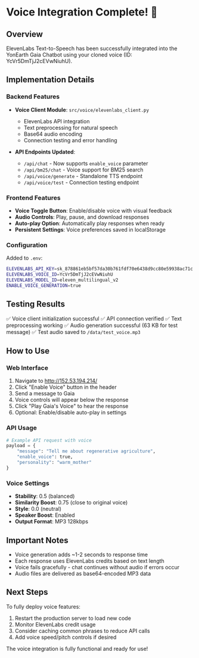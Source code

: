 # Voice Integration Complete! 🎤

## Overview
ElevenLabs Text-to-Speech has been successfully integrated into the YonEarth Gaia Chatbot using your cloned voice (ID: YcVr5DmTjJ2cEVwNiuhU).

## Implementation Details

### Backend Features
- **Voice Client Module**: `src/voice/elevenlabs_client.py`
  - ElevenLabs API integration
  - Text preprocessing for natural speech
  - Base64 audio encoding
  - Connection testing and error handling

- **API Endpoints Updated**:
  - `/api/chat` - Now supports `enable_voice` parameter
  - `/api/bm25/chat` - Voice support for BM25 search
  - `/api/voice/generate` - Standalone TTS endpoint
  - `/api/voice/test` - Connection testing endpoint

### Frontend Features
- **Voice Toggle Button**: Enable/disable voice with visual feedback
- **Audio Controls**: Play, pause, and download responses
- **Auto-play Option**: Automatically play responses when ready
- **Persistent Settings**: Voice preferences saved in localStorage

### Configuration
Added to `.env`:
```bash
ELEVENLABS_API_KEY=sk_878861eb5bf57da30b761fdf70e6438d9cc80e59938ac71c
ELEVENLABS_VOICE_ID=YcVr5DmTjJ2cEVwNiuhU
ELEVENLABS_MODEL_ID=eleven_multilingual_v2
ENABLE_VOICE_GENERATION=true
```

## Testing Results
✅ Voice client initialization successful
✅ API connection verified
✅ Text preprocessing working
✅ Audio generation successful (63 KB for test message)
✅ Test audio saved to `/data/test_voice.mp3`

## How to Use

### Web Interface
1. Navigate to http://152.53.194.214/
2. Click "Enable Voice" button in the header
3. Send a message to Gaia
4. Voice controls will appear below the response
5. Click "Play Gaia's Voice" to hear the response
6. Optional: Enable/disable auto-play in settings

### API Usage
```python
# Example API request with voice
payload = {
    "message": "Tell me about regenerative agriculture",
    "enable_voice": true,
    "personality": "warm_mother"
}
```

### Voice Settings
- **Stability**: 0.5 (balanced)
- **Similarity Boost**: 0.75 (close to original voice)
- **Style**: 0.0 (neutral)
- **Speaker Boost**: Enabled
- **Output Format**: MP3 128kbps

## Important Notes
- Voice generation adds ~1-2 seconds to response time
- Each response uses ElevenLabs credits based on text length
- Voice fails gracefully - chat continues without audio if errors occur
- Audio files are delivered as base64-encoded MP3 data

## Next Steps
To fully deploy voice features:
1. Restart the production server to load new code
2. Monitor ElevenLabs credit usage
3. Consider caching common phrases to reduce API calls
4. Add voice speed/pitch controls if desired

The voice integration is fully functional and ready for use!